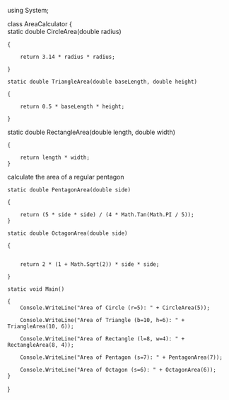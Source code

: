 using System;

class AreaCalculator
{   
    static double CircleArea(double radius)
  
    {
  
        return 3.14 * radius * radius;
  
    }

    static double TriangleArea(double baseLength, double height)
    
    {
    
        return 0.5 * baseLength * height;
    
    }
 
 static double RectangleArea(double length, double width)
 
    {
    
        return length * width;
    }
    



 calculate the area of a regular pentagon
 
    static double PentagonArea(double side)
    
    {
    
        return (5 * side * side) / (4 * Math.Tan(Math.PI / 5));
    }
    
    static double OctagonArea(double side)
   
    {

    
        return 2 * (1 + Math.Sqrt(2)) * side * side;
   
    }

    static void Main()
   
    {
        Console.WriteLine("Area of Circle (r=5): " + CircleArea(5));
       
        Console.WriteLine("Area of Triangle (b=10, h=6): " + TriangleArea(10, 6));
      
        Console.WriteLine("Area of Rectangle (l=8, w=4): " + RectangleArea(8, 4));
       
        Console.WriteLine("Area of Pentagon (s=7): " + PentagonArea(7));
       
        Console.WriteLine("Area of Octagon (s=6): " + OctagonArea(6));
    }
}
